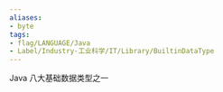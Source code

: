 ```yaml
---
aliases:
- byte
tags:
- flag/LANGUAGE/Java
- Label/Industry-工业科学/IT/Library/BuiltinDataType
---
```


Java 八大基础数据类型之一
